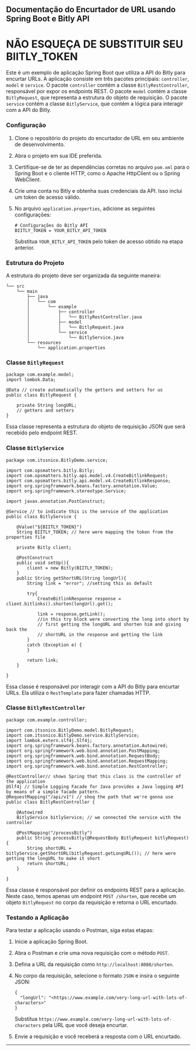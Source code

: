 ## Documentação do Encurtador de URL usando Spring Boot e Bitly API

# NÃO ESQUEÇA DE SUBSTITUIR SEU BIITLY_TOKEN

Este é um exemplo de aplicação Spring Boot que utiliza a API do Bitly para encurtar URLs. A aplicação consiste em três pacotes principais: `controller`, `model` e `service`. O pacote `controller` contém a classe `BitlyRestController`, responsável por expor os endpoints REST. O pacote `model` contém a classe `BitlyRequest`, que representa a estrutura do objeto de requisição. O pacote `service` contém a classe `BitlyService`, que contém a lógica para interagir com a API do Bitly.

### Configuração

1. Clone o repositório do projeto do encurtador de URL em seu ambiente de desenvolvimento.
2. Abra o projeto em sua IDE preferida.
3. Certifique-se de ter as dependências corretas no arquivo `pom.xml` para o Spring Boot e o cliente HTTP, como o Apache HttpClient ou o Spring WebClient.
4. Crie uma conta no Bitly e obtenha suas credenciais da API. Isso inclui um token de acesso válido.
5. No arquivo `application.properties`, adicione as seguintes configurações:
    
    ```
    # Configurações do Bitly API
    BIITLY_TOKEN = YOUR_BITLY_API_TOKEN
    ```
    
    Substitua `YOUR_BITLY_API_TOKEN` pelo token de acesso obtido na etapa anterior.
    

### Estrutura do Projeto

A estrutura do projeto deve ser organizada da seguinte maneira:

```
└── src
    └── main
        ├── java
        │   └── com
        │       └── example
        │           ├── controller
        │           │   └── BitlyRestController.java
        │           ├── model
        │           │   └── BitlyRequest.java
        │           └── service
        │               └── BitlyService.java
        └── resources
            └── application.properties

```

### Classe `BitlyRequest`

```
package com.example.model;
import lombok.Data;

@Data // create automatically the getters and setters for us
public class BitlyRequest {

    private String longURL;
    // getters and setters
}

```

Essa classe representa a estrutura do objeto de requisição JSON que será recebido pelo endpoint REST.

### Classe `BitlyService`

```
package com.itssnico.BitlyDemo.service;

import com.opsmatters.bitly.Bitly;
import com.opsmatters.bitly.api.model.v4.CreateBitlinkRequest;
import com.opsmatters.bitly.api.model.v4.CreateBitlinkResponse;
import org.springframework.beans.factory.annotation.Value;
import org.springframework.stereotype.Service;

import javax.annotation.PostConstruct;

@Service // to indicate this is the service of the application
public class BitlyService {

    @Value("${BIITLY_TOKEN}")
    String BIITLY_TOKEN; // here were mapping the token from the properties file

    private Bitly client;

    @PostConstruct
    public void setUp(){
        client = new Bitly(BIITLY_TOKEN);
    }
    public String getShortURL(String longUrl){
        String link = "error"; //setting this as default

        try{
            CreateBitlinkResponse response = client.bitlinks().shorten(longUrl).get();

            link = response.getLink();
            //in this try block were converting the long into short by
            // first getting the longURL and shorten him and giving back the
            // shortURL in the response and getting the link
        }
        catch (Exception e) {
        }

        return link;
    }

}
```

Essa classe é responsável por interagir com a API do Bitly para encurtar URLs. Ela utiliza o `RestTemplate` para fazer chamadas HTTP.

### Classe `BitlyRestController`

```
package com.example.controller;

import com.itssnico.BitlyDemo.model.BitlyRequest;
import com.itssnico.BitlyDemo.service.BitlyService;
import lombok.extern.slf4j.Slf4j;
import org.springframework.beans.factory.annotation.Autowired;
import org.springframework.web.bind.annotation.PostMapping;
import org.springframework.web.bind.annotation.RequestBody;
import org.springframework.web.bind.annotation.RequestMapping;
import org.springframework.web.bind.annotation.RestController;

@RestController// shows Spring that this class is the controller of the application
@Slf4j // Simple Logging Facade for Java provides a Java logging API by means of a simple facade pattern.
@RequestMapping("/api/v1") // shoq the path that we're gonna use
public class BitlyRestController {

    @Autowired
    BitlyService bitlyService; // we connected the service with the controller

    @PostMapping("/processBitly")
    public String processBitly(@RequestBody BitlyRequest bitlyRequest){
        String shortURL = bitlyService.getShortURL(bitlyRequest.getLongURL()); // here were getting the longURL to make it short
        return shortURL;
    }

}

```

Essa classe é responsável por definir os endpoints REST para a aplicação. Neste caso, temos apenas um endpoint `POST /shorten`, que recebe um objeto `BitlyRequest` no corpo da requisição e retorna o URL encurtado.

### Testando a Aplicação

Para testar a aplicação usando o Postman, siga estas etapas:

1. Inicie a aplicação Spring Boot.
2. Abra o Postman e crie uma nova requisição com o método `POST`.
3. Defina a URL da requisição como `http://localhost:8080/shorten`.
4. No corpo da requisição, selecione o formato `JSON` e insira o seguinte JSON:
    
    ```
    {
      "longUrl": "<https://www.example.com/very-long-url-with-lots-of-characters>"
    }
    
    ```
    
    Substitua `https://www.example.com/very-long-url-with-lots-of-characters` pela URL que você deseja encurtar.
    
5. Envie a requisição e você receberá a resposta com o URL encurtado.

---
